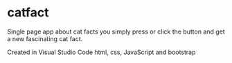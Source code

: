# catfact
Single page app about cat facts you simply press or click the button and get a new fascinating cat fact.


Created in Visual Studio Code
html, css, JavaScript and bootstrap

